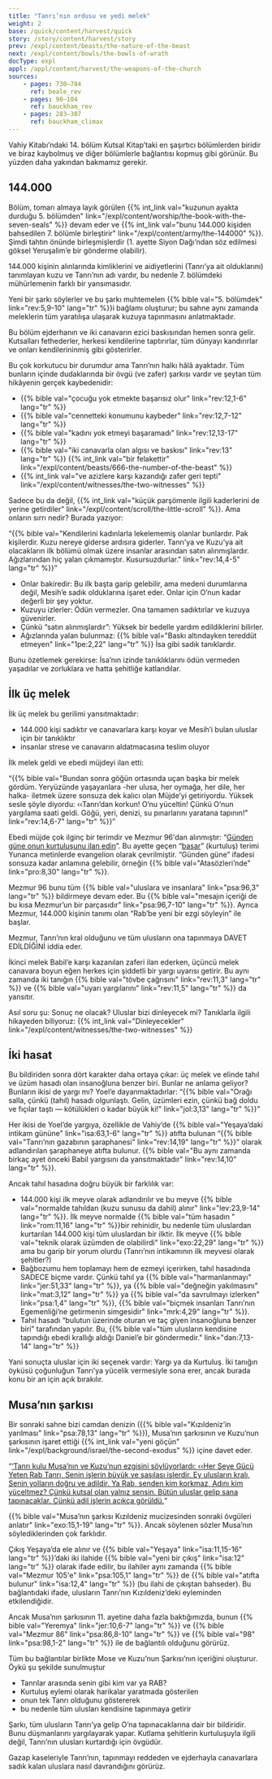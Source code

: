 ```yaml
---
title: "Tanrı’nın ordusu ve yedi melek"
weight: 2
base: /quick/content/harvest/quick
story: /story/content/harvest/story
prev: /expl/content/beasts/the-nature-of-the-beast
next: /expl/content/bowls/the-bowls-of-wrath
docType: expl
appl: /appl/content/harvest/the-weapons-of-the-church
sources: 
    - pages: 730–784
      ref: beale_rev
    - pages: 98–104
      ref: bauckham_rev
    - pages: 283–307
      ref: bauckham_climax
---
```


Vahiy Kitabı’ndaki 14. bölüm Kutsal Kitap’taki en şaşırtıcı bölümlerden biridir ve biraz kaybolmuş ve diğer bölümlerle bağlantısı kopmuş gibi görünür. Bu yüzden daha yakından bakmamız gerekir.

## 144.000

<a name="181d"></a>
Bölüm, tomarı almaya layık görülen {{% int_link val="kuzunun ayakta durduğu 5. bölümden" link="/expl/content/worship/the-book-with-the-seven-seals" %}} devam eder ve {{% int_link val="bunu 144.000 kişiden bahsedilen 7. bölümle birleştirir" link="/expl/content/army/the-144000" %}}. Şimdi tahtın önünde birleşmişlerdir (1. ayette Siyon Dağı’ndan söz edilmesi göksel Yeruşalim’e bir gönderme olabilir).

144.000 kişinin alınlarında kimliklerini ve aidiyetlerini (Tanrı’ya ait olduklarını) tanımlayan kuzu ve Tanrı’nın adı vardır, bu nedenle 7. bölümdeki mühürlemenin farklı bir yansımasıdır.

Yeni bir şarkı söylerler ve bu şarkı muhtemelen {{% bible val="5. bölümdek" link="rev:5,9-10" lang="tr" %}}i bağlamı oluşturur; bu sahne aynı zamanda meleklerin tüm yaratılışa ulaşarak kuzuya tapınmasını anlatmaktadır.

Bu bölüm ejderhanın ve iki canavarın ezici baskısından hemen sonra gelir. Kutsalları fethederler, herkesi kendilerine taptırırlar, tüm dünyayı kandırırlar ve onları kendilerininmiş gibi gösterirler.

Bu çok korkutucu bir durumdur ama Tanrı’nın halkı hâlâ ayaktadır. Tüm bunların içinde dudaklarında bir övgü (ve zafer) şarkısı vardır ve şeytan tüm hikâyenin gerçek kaybedenidir:

- {{% bible val="çocuğu yok etmekte başarısız olur" link="rev:12,1-6" lang="tr" %}}
- {{% bible val="cennetteki konumunu kaybeder" link="rev:12,7-12" lang="tr" %}}
- {{% bible val="kadını yok etmeyi başaramadı" link="rev:12,13-17" lang="tr" %}}
- {{% bible val="iki canavarla olan algısı ve baskısı" link="rev:13" lang="tr" %}} {{% int_link val="bir felakettir" link="/expl/content/beasts/666-the-number-of-the-beast" %}}
- {{% int_link val="ve azizlere karşı kazandığı zafer geri tepti" link="/expl/content/witnesses/the-two-witnesses" %}}

Sadece bu da değil, {{% int_link val="küçük parşömenle ilgili kaderlerini de yerine getirdiler" link="/expl/content/scroll/the-little-scroll" %}}. Ama onların sırrı nedir? Burada yazıyor:

“{{% bible val="Kendilerini kadınlarla lekelememiş olanlar bunlardır. Pak kişilerdir. Kuzu nereye giderse ardısıra giderler. Tanrı’ya ve Kuzu’ya ait olacakların ilk bölümü olmak üzere insanlar arasından satın alınmışlardır. Ağızlarından hiç yalan çıkmamıştır. Kusursuzdurlar." link="rev:14,4-5" lang="tr" %}}”

- Onlar bakiredir: Bu ilk başta garip gelebilir, ama medeni durumlarına değil, Mesih’e sadık olduklarına işaret eder. Onlar için O’nun kadar değerli bir şey yoktur.
- Kuzuyu izlerler: Ödün vermezler. Ona tamamen sadıktırlar ve kuzuya güvenirler.
- Çünkü “satın alınmışlardır”: Yüksek bir bedelle yardım edildiklerini bilirler.
- Ağızlarında yalan bulunmaz: {{% bible val="Baskı altındayken tereddüt etmeyen" link="1pe:2,22" lang="tr" %}} İsa gibi sadık tanıklardır.

Bunu özetlemek gerekirse: İsa’nın izinde tanıklıklarını ödün vermeden yaşadılar ve zorluklara ve hatta şehitliğe katlandılar.

## İlk üç melek

<a name="040b"></a>
İlk üç melek bu gerilimi yansıtmaktadır:

- 144.000 kişi sadıktır ve canavarlara karşı koyar ve Mesih’i bulan uluslar için bir tanıklıktır
- insanlar strese ve canavarın aldatmacasına teslim oluyor

İlk melek geldi ve ebedi müjdeyi ilan etti:

“{{% bible val="Bundan sonra göğün ortasında uçan başka bir melek gördüm. Yeryüzünde yaşayanlara -her ulusa, her oymağa, her dile, her halka- iletmek üzere sonsuza dek kalıcı olan Müjde’yi getiriyordu. Yüksek sesle şöyle diyordu: ‹‹Tanrı’dan korkun! O’nu yüceltin! Çünkü O’nun yargılama saati geldi. Göğü, yeri, denizi, su pınarlarını yaratana tapının!" link="rev:14,6-7" lang="tr" %}}”

Ebedi müjde çok ilginç bir terimdir ve Mezmur 96'dan alınmıştır: “[Günden güne onun kurtuluşunu ilan edin](https://biblehub.com/interlinear/psalms/96-2.htm)”. Bu ayette geçen “[basar](https://biblehub.com/hebrew/1319.htm)” (kurtuluş) terimi Yunanca metinlerde evangelion olarak çevrilmiştir. “Günden güne” ifadesi sonsuza kadar anlamına gelebilir, örneğin {{% bible val="Atasözleri’nde" link="pro:8,30" lang="tr" %}}.

Mezmur 96 bunu tüm {{% bible val="uluslara ve insanlara" link="psa:96,3" lang="tr" %}} bildirmeye devam eder. Bu {{% bible val="mesajın içeriği de bu kısa Mezmur’un bir parçasıdır" link="psa:96,7-10" lang="tr" %}}. Ayrıca Mezmur, 144.000 kişinin tanımı olan “Rab’be yeni bir ezgi söyleyin” ile başlar.

Mezmur, Tanrı’nın kral olduğunu ve tüm ulusların ona tapınmaya DAVET EDİLDİĞİNİ iddia eder.

İkinci melek Babil’e karşı kazanılan zaferi ilan ederken, üçüncü melek canavara boyun eğen herkes için şiddetli bir yargı uyarısı getirir. Bu aynı zamanda iki tanığın {{% bible val="tövbe çağrısını" link="rev:11,3" lang="tr" %}} ve {{% bible val="uyarı yargılarını" link="rev:11,5" lang="tr" %}} da yansıtır.

Asıl soru şu: Sonuç ne olacak? Uluslar bizi dinleyecek mi? Tanıklarla ilgili hikayeden biliyoruz: {{% int_link val="Dinleyecekler" link="/expl/content/witnesses/the-two-witnesses" %}}

## İki hasat

<a name="c8c5"></a>
Bu bildiriden sonra dört karakter daha ortaya çıkar: üç melek ve elinde tahıl ve üzüm hasadı olan insanoğluna benzer biri. Bunlar ne anlama geliyor? Bunların ikisi de yargı mı? Yoel’e dayanmaktadırlar: “{{% bible val="Orağı salla, çünkü (tahıl) hasadı olgunlaştı. Gelin, üzümleri ezin, çünkü bağ doldu ve fıçılar taştı — kötülükleri o kadar büyük ki!" link="jol:3,13" lang="tr" %}}”

Her ikisi de Yoel’de yargıya, özellikle de Vahiy’de {{% bible val="Yeşaya’daki intikam gününe" link="isa:63,1-6" lang="tr" %}} atıfta bulunan “{{% bible val="Tanrı’nın gazabının şaraphanesi" link="rev:14,19" lang="tr" %}}” olarak adlandırılan şaraphaneye atıfta bulunur. {{% bible val="Bu aynı zamanda birkaç ayet önceki Babil yargısını da yansıtmaktadır" link="rev:14,10" lang="tr" %}}.

Ancak tahıl hasadına doğru büyük bir farklılık var:

- 144.000 kişi ilk meyve olarak adlandırılır ve bu meyve {{% bible val="normalde tahıldan (kuzu sunusu da dahil) alınır" link="lev:23,9-14" lang="tr" %}}. İlk meyve normalde {{% bible val="tüm hasadın " link="rom:11,16" lang="tr" %}}bir rehinidir, bu nedenle tüm uluslardan kurtarılan 144.000 kişi tüm uluslardan bir ilktir. İlk meyve {{% bible val="teknik olarak üzümden de olabilirdi" link="exo:22,29" lang="tr" %}} ama bu garip bir yorum olurdu (Tanrı’nın intikamının ilk meyvesi olarak şehitler?)
- Bağbozumu hem toplamayı hem de ezmeyi içerirken, tahıl hasadında SADECE biçme vardır. Çünkü tahıl ya {{% bible val="harmanlanmayı" link="jer:51,33" lang="tr" %}}, ya {{% bible val="değneğin yakılmasını" link="mat:3,12" lang="tr" %}} ya {{% bible val="da savrulmayı izlerken" link="psa:1,4" lang="tr" %}}, {{% bible val="biçmek insanları Tanrı’nın Egemenliği’ne getirmenin simgesidir" link="mrk:4,29" lang="tr" %}}.
- Tahıl hasadı “bulutun üzerinde oturan ve taç giyen insanoğluna benzer biri” tarafından yapılır. Bu, {{% bible val="tüm ulusların kendisine tapındığı ebedi krallığı aldığı Daniel’e bir göndermedir." link="dan:7,13-14" lang="tr" %}}

Yani sonuçta uluslar için iki seçenek vardır: Yargı ya da Kurtuluş. İki tanığın öyküsü çoğunluğun Tanrı’ya yücelik vermesiyle sona erer, ancak burada konu bir an için açık bırakılır.

## Musa’nın şarkısı

<a name="e8d4"></a>
Bir sonraki sahne bizi camdan denizin ({{% bible val="Kızıldeniz’in yarılması" link="psa:78,13" lang="tr" %}}), Musa’nın şarkısının ve Kuzu’nun şarkısının işaret ettiği {{% int_link val="yeni göçün" link="/expl/background/israel/the-second-exodus" %}} içine davet eder.

“[‘Tanrı kulu Musa’nın ve Kuzu’nun ezgisini söylüyorlardı: ‹‹Her Şeye Gücü Yeten Rab Tanrı, Senin işlerin büyük ve şaşılası işlerdir. Ey ulusların kralı, Senin yolların doğru ve adildir. Ya Rab, senden kim korkmaz, Adını kim yüceltmez? Çünkü kutsal olan yalnız sensin. Bütün uluslar gelip sana tapınacaklar. Çünkü adil işlerin açıkça görüldü.](https://www.bibleserver.com/TR/Vahiy15%3A3-4)“

{{% bible val="Musa’nın şarkısı Kızıldeniz mucizesinden sonraki övgüleri anlatır" link="exo:15,1-19" lang="tr" %}}. Ancak söylenen sözler Musa’nın söylediklerinden çok farklıdır.

Çıkış Yeşaya’da ele alınır ve {{% bible val="Yeşaya" link="isa:11,15-16" lang="tr" %}}’daki iki ilahide {{% bible val="yeni bir çıkış" link="isa:12" lang="tr" %}} olarak ifade edilir, bu ilahiler aynı zamanda {{% bible val="Mezmur 105'e" link="psa:105,1" lang="tr" %}} de {{% bible val="atıfta bulunur" link="isa:12,4" lang="tr" %}} (bu ilahi de çıkıştan bahseder). Bu bağlantıdaki ifade, ulusların Tanrı’nın Kızıldeniz’deki eyleminden etkilendiğidir.

Ancak Musa’nın şarkısının 11. ayetine daha fazla baktığımızda, bunun {{% bible val="Yeremya" link="jer:10,6-7" lang="tr" %}} ve {{% bible val="Mezmur 86" link="psa:86,8-10" lang="tr" %}} ve {{% bible val="98" link="psa:98,1-2" lang="tr" %}} ile de bağlantılı olduğunu görürüz.

Tüm bu bağlantılar birlikte Mose ve Kuzu’nun Şarkısı’nın içeriğini oluşturur. Öykü şu şekilde sunulmuştur

- Tanrılar arasında senin gibi kim var ya RAB?
- Kurtuluş eylemi olarak harikalar yaratmada gösterilen
- onun tek Tanrı olduğunu göstererek
- bu nedenle tüm ulusları kendisine tapınmaya getirir

Şarkı, tüm ulusların Tanrı’ya gelip O’na tapınacaklarına dair bir bildiridir. Bunu düşmanlarını yargılayarak yapar. Kutlama şehitlerin kurtuluşuyla ilgili değil, Tanrı’nın ulusları kurtardığı için övgüdür.

Gazap kaseleriyle Tanrı’nın, tapınmayı reddeden ve ejderhayla canavarlara sadık kalan uluslara nasıl davrandığını görürüz.
